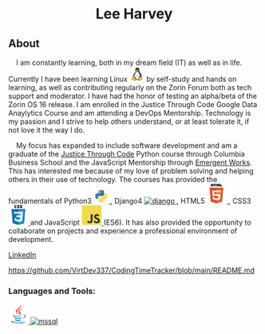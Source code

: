 # <div align="center">Lee Harvey</div>

## About
&nbsp;&nbsp;&nbsp;&nbsp;I am constantly learning, both in my dream field (IT) as well as in life. Currently I have been learning Linux <img src="linux.svg" alt="linux" width="30" height="30"/> by self-study and hands on learning, as well as contributing regularly on the Zorin Forum both as tech support and moderator. I have had the honor of testing an alpha/beta of the Zorin OS 16 release. I am enrolled in the Justice Through Code Google Data Anaylytics Course and am attending a DevOps Mentorship.  Technology is my passion and I strive to help others understand, or at least tolerate it, if not love it the way I do.

&nbsp;&nbsp;&nbsp;&nbsp;My focus has expanded to include software development and am a graduate of the [Justice Through Code](https://centerforjustice.columbia.edu/justicethroughcode) Python course through Columbia Business School and the JavaScript Mentorship through [Emergent Works](https://emergentworks.org/). This has interested me because of my love of problem solving and helping others in their use of technology. The courses has provided the fundamentals of Python3 <a href="https://www.python.org" target="_blank" rel="noreferrer"> <img src="https://raw.githubusercontent.com/devicons/devicon/master/icons/python/python-original.svg" alt="python" width="30" height="30"/> </a>, Django4 <a href="https://docs.djangoproject.com/en/4.1/" target="_blank" rel="noreferrer"> <img src="https://static.djangoproject.com/img/logos/django-logo-positive.png" alt="django" width="50" height="20"/> </a>, HTML5 <a href="https://www.w3.org/html/" target="_blank" rel="noreferrer"> <img src="https://raw.githubusercontent.com/devicons/devicon/master/icons/html5/html5-original-wordmark.svg" alt="html5" width="40" height="40"/> </a>, CSS3 <a href="https://www.w3schools.com/css/" target="_blank" rel="noreferrer"> <img src="https://raw.githubusercontent.com/devicons/devicon/master/icons/css3/css3-original-wordmark.svg" alt="css3" width="40" height="40"/> </a> and JavaScript <a href="https://developer.mozilla.org/en-US/docs/Web/JavaScript" target="_blank" rel="noreferrer"> <img src="https://raw.githubusercontent.com/devicons/devicon/master/icons/javascript/javascript-original.svg" alt="javascript" width="40" height="40"/> </a> (ES6). It has also provided the opportunity to collaborate on projects and experience a professional environment of development.

[LinkedIn](https://www.linkedin.com/in/lee-harvey-jr/)

https://github.com/VirtDev337/CodingTimeTracker/blob/main/README.md

<h3 align="left">Languages and Tools:</h3>
<p align="center"> 
  
 <a href="https://www.java.com" target="_blank" rel="noreferrer"> <img src="https://raw.githubusercontent.com/devicons/devicon/master/icons/java/java-original.svg" alt="java" width="40" height="40"/> </a>  <a href="https://www.microsoft.com/en-us/sql-server" target="_blank" rel="noreferrer"> <img src="https://www.svgrepo.com/show/303229/microsoft-sql-server-logo.svg" alt="mssql" width="40" height="40"/> </a>  </p>





<!--
**VirtDev337/VirtDev337** is a ✨ _special_ ✨ repository because its `README.md` (this file) appears on your GitHub profile.

Here are some ideas to get you started:

- 🔭 I’m currently working on ...
- 🌱 I’m currently learning ...
- 👯 I’m looking to collaborate on ...
- 🤔 I’m looking for help with ...
- 💬 Ask me about ...
- 📫 How to reach me: ...
- 😄 Pronouns: ...
- ⚡ Fun fact: ...
-->

